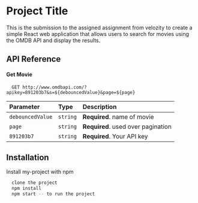 
# Project Title

This is the submission to the assigned assignment from velozity to create a simple React web application
that allows users to search for movies using the OMDB API and display the results.


## API Reference

#### Get Movie
```http
  GET http://www.omdbapi.com/?apikey=891203b7&s=${debouncedValue}&page=${page}
```


| Parameter | Type     | Description                       |
| :-------- | :------- | :-------------------------------- |
| `debouncedValue`      | `string` | **Required**. name of movie |
| `page`      | `string` | **Required**. used over pagination |
| `891203b7` | `string` | **Required**. Your API key |



## Installation

Install my-project with npm

```bash
  clone the project
  npm install
  npm start -- to run the project
```
    